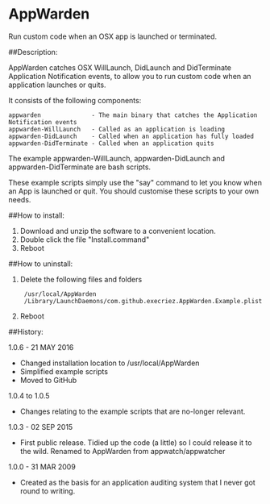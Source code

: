 # AppWarden
Run custom code when an OSX app is launched or terminated.

##Description:

AppWarden catches OSX WillLaunch, DidLaunch and DidTerminate Application Notification events, to allow you to run custom code when an application launches or quits.

It consists of the following components:

	appwarden              - The main binary that catches the Application Notification events
	appwarden-WillLaunch   - Called as an application is loading
	appwarden-DidLaunch    - Called when an application has fully loaded
	appwarden-DidTerminate - Called when an application quits

The example appwarden-WillLaunch, appwarden-DidLaunch and appwarden-DidTerminate are bash scripts.

These example scripts simply use the "say" command to let you know when an App is launched or quit. You should customise these scripts to your own needs.


##How to install:

1. Download and unzip the software to a convenient location.
2. Double click the file "Install.command"
3. Reboot

##How to uninstall:

1. Delete the following files and folders

		/usr/local/AppWarden
		/Library/LaunchDaemons/com.github.execriez.AppWarden.Example.plist
	
2. Reboot

##History:

1.0.6 - 21 MAY 2016

* Changed installation location to /usr/local/AppWarden 
* Simplified example scripts
* Moved to GitHub

1.0.4 to 1.0.5

* Changes relating to the example scripts that are no-longer relevant.

1.0.3 - 02 SEP 2015

* First public release.
  Tidied up the code (a little) so I could release it to the wild.
  Renamed to AppWarden from appwatch/appwatcher

1.0.0 - 31 MAR 2009

* Created as the basis for an application auditing system that I never got round to writing.

